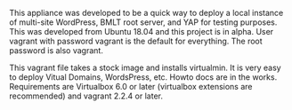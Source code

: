 This appliance was developed to be a quick way to deploy a local instance of multi-site WordPress, BMLT root server, and YAP for testing purposes.  This was developed from Ubuntu 18.04 and this project is in alpha.  User vagrant with password vagrant is the default for everything.  The root password is also vagrant.

This vagrant file takes a stock image and installs virtualmin.  It is very easy to deploy Vitual Domains, WordsPress, etc.  Howto docs are in the works.
Requirements are Virtualbox 6.0 or later (virtualbox extensions are recommended) and vagrant 2.2.4 or later.
